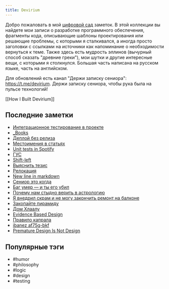 ```yaml
---
title: Devirium
---
```


Добро пожаловать в мой [цифровой сад](https://maggieappleton.com/garden-history) заметок. В этой коллекции вы найдете мои записи о разработке программного обеспечения, фрагменты кода, описывающие шаблоны проектирования или решающие проблемы, с которыми я сталкивался, а иногда просто заголовки с ссылками на источники как напоминание о необходимости вернуться к теме. Также здесь есть мудрость эллинов (вычурный способ сказать "древние греки"), мои шутки и другие интересные вещи, с которыми я столкнулся. Большая часть написана на русском языке, часть на английском.

Для обновлений есть канал "Держи записку сениора": https://t.me/devirium. Держи записку сениора, чтобы рука была на пульсе технологий!

[[How I Built Devirium]]

## Последние заметки
- [Интеграционное тестирование в проекте](2025/2025-03/Интеграционное-тестирование-в-проекте.md)
- [_Books](_Books.md)
- [Деплой без релиза](2025/2025-07/Деплой-без-релиза.md)
- [Местоимения в статьях](2025/2025-07/Местоимения-в-статьях.md)
- [Unit tests in Spotify](2025/2025-07/Unit-tests-in-Spotify.md)
- [ГУС](2025/2025-07/ГУС.md)
- [Shift-left](2025/2025-07/Shift-left.md)
- [Выяснить тезис](2025/2025-07/Выяснить-тезис.md)
- [Релокация](2025/2025-07/Релокация.md)
- [New line in markdown](2024/2024-07/New-line-in-markdown.md)
- [Сениор это когда](2025/2025-05/Сениор-это-когда.md)
- [Баг умер — и ты его убил](2025/2025-06/Баг-умер-—-и-ты-его-убил.md)
- [Почему нам стыдно верить в астрологию](2025/2025-07/Почему-нам-стыдно-верить-в-астрологию.md)
- [Я внедрил скрам и не могу закончить ремонт на балконе](2025/2025-07/Я-внедрил-скрам-и-не-могу-закончить-ремонт-на-балконе.md)
- [Закопайте пирамиду](2025/2025-06/Закопайте-пирамиду.md)
- [Дом Хлаалу](2025/2025-07/Дом-Хлаалу.md)
- [Evidence Based Design](2025/2025-06/Evidence-Based-Design.md)
- [Правило капрала](2025/2025-06/Правило-капрала.md)
- [ibanez af75g-bkf](2025/2025-06/ibanez-af75g-bkf.md)
- [Premature Design Is Not Design](2025/2025-06/Premature-Design-Is-Not-Design.md)


## Популярные тэги
- #humor
- #philosophy
- #logic
- #design
- #testing

